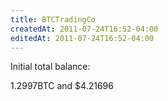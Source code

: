 ```yaml
---
title: BTCTradingCo
createdAt: 2011-07-24T16:52-04:00
editedAt: 2011-07-24T16:52-04:00
---
```


Initial total balance:

  1.2997BTC and  $4.21696


